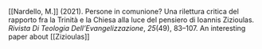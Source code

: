 [[Nardello, M.]] (2021). Persone in comunione? Una rilettura critica del rapporto fra la Trinità e la Chiesa alla luce del pensiero di Ioannis Zizioulas. _Rivista Di Teologia Dell’Evangelizzazione_, _25_(49), 83–107.
An interesting paper about [[Zizioulas]]


